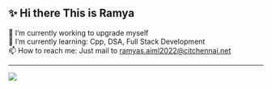 ## :sparkles: Hi there This is Ramya

🔭 I’m currently working to upgrade myself <br>
🌱 I’m currently learning: Cpp, DSA, Full Stack Development <br>
📫 How to reach me: Just mail to ramyas.aiml2022@citchennai.net

---
[![](https://visitcount.itsvg.in/api?id=ramya487&label=Profile%20Views&color=12&icon=5&pretty=false)](https://visitcount.itsvg.in)
